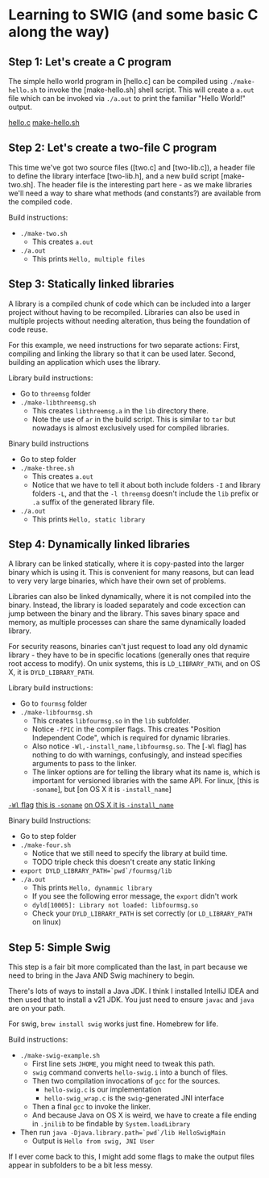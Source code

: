 # Learning to SWIG (and some basic C along the way)

## Step 1: Let's create a C program

The simple hello world program in [hello.c] can be compiled using
`./make-hello.sh` to invoke the [make-hello.sh] shell script. This will
create a `a.out` file which can be invoked via `./a.out` to print the
familiar "Hello World!" output.

[hello.c](01-hello-world/hello.c)
[make-hello.sh](01-hello-world/make-hello.sh)

## Step 2: Let's create a two-file C program

This time we've got two source files ([two.c] and [two-lib.c]), a
header file to define the library interface [two-lib.h], and a new
build script [make-two.sh].  The header file is the interesting part
here - as we make libraries we'll need a way to share what methods (and
constants?) are available from the compiled code.

Build instructions:
- `./make-two.sh`
  - This creates `a.out`
- `./a.out`
  - This prints `Hello, multiple files`

## Step 3: Statically linked libraries

A library is a compiled chunk of code which can be included into a
larger project without having to be recompiled.  Libraries can also
be used in multiple projects without needing alteration, thus being
the foundation of code reuse.

For this example, we need instructions for two separate actions:
First, compiling and linking the library so that it can be used later.
Second, building an application which uses the library.

Library build instructions:
- Go to `threemsg` folder
- `./make-libthreemsg.sh`
  - This creates `libthreemsg.a` in the `lib` directory there.
  - Note the use of `ar` in the build script. This is similar to `tar`
    but nowadays is almost exclusively used for compiled libraries.

Binary build instructions
- Go to step folder
- `./make-three.sh`
  - This creates `a.out`
  - Notice that we have to tell it about both include folders `-I` and
    library folders `-L`, and that the `-l threemsg` doesn't include
    the `lib` prefix or `.a` suffix of the generated library file.
- `./a.out`
  - This prints `Hello, static library`

## Step 4: Dynamically linked libraries

A library can be linked statically, where it is copy-pasted into the
larger binary which is using it.  This is convenient for many reasons,
but can lead to very very large binaries, which have their own set of
problems.

Libraries can also be linked dynamically, where it is not compiled into
the binary. Instead, the library is loaded separately and code excection
can jump between the binary and the library.  This saves binary space
and memory, as multiple processes can share the same dynamically loaded
library.

For security reasons, binaries can't just request to load any old
dynamic library - they have to be in specific locations (generally ones
that require root access to modify).  On unix systems, this is
`LD_LIBRARY_PATH`, and on OS X, it is `DYLD_LIBRARY_PATH`.

Library build instructions:
- Go to `fourmsg` folder
- `./make-libfourmsg.sh`
  - This creates `libfourmsg.so` in the `lib` subfolder.
  - Notice `-fPIC` in the compiler flags.  This creates "Position
    Independent Code", which is required for dynamic libraries.
  - Also notice `-Wl,-install_name,libfourmsg.so`.  The [`-Wl` flag]
    has nothing to do with warnings, confusingly, and instead specifies
    arguments to pass to the linker.
  - The linker options are for telling the library what its name is,
    which is important for versioned libraries with the same API.  For
    linux, [this is `-soname`], but [on OS X it is `-install_name`]

[`-Wl` flag](https://gcc.gnu.org/onlinedocs/gcc/Link-Options.html#index-Wl)
[this is `-soname`](https://tldp.org/HOWTO/Program-Library-HOWTO/shared-libraries.html#AEN95)
[on OS X it is `-install_name`](https://stackoverflow.com/questions/4580789/ld-unknown-option-soname-on-os-x)

Binary build Instructions:
- Go to step folder
- `./make-four.sh`
  - Notice that we still need to specify the library at build time.
  - TODO triple check this doesn't create any static linking
- ``export DYLD_LIBRARY_PATH=`pwd`/fourmsg/lib``
- `./a.out`
  - This prints `Hello, dynammic library`
  - If you see the following error message, the `export` didn't work
  - `dyld[10005]: Library not loaded: libfourmsg.so`
  - Check your `DYLD_LIBRARY_PATH` is set correctly (or 
    `LD_LIBRARY_PATH` on linux)

## Step 5: Simple Swig

This step is a fair bit more complicated than the last, in part because
we need to bring in the Java AND Swig machinery to begin.

There's lots of ways to install a Java JDK.  I think I installed
IntelliJ IDEA and then used that to install a v21 JDK.  You just need
to ensure `javac` and `java` are on your path.

For swig, `brew install swig` works just fine.  Homebrew for life.

Build instructions:
- `./make-swig-example.sh`
  - First line sets `JHOME`, you might need to tweak this path.
  - `swig` command converts `hello-swig.i` into a bunch of files.
  - Then two compilation invocations of `gcc` for the sources.
    - `hello-swig.c` is our implementation
    - `hello-swig_wrap.c` is the `swig`-generated JNI interface
  - Then a final `gcc` to invoke the linker.
  - And because Java on OS X is weird, we have to create a file ending
    in `.jnilib` to be findable by `System.loadLibrary`
- Then run ``java -Djava.library.path=`pwd`/lib HelloSwigMain``
  - Output is `Hello from swig, JNI User`

If I ever come back to this, I might add some flags to make the output
files appear in subfolders to be a bit less messy.